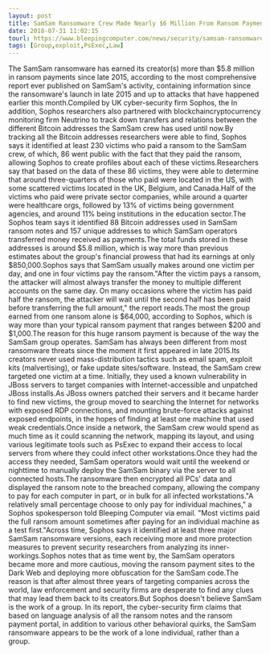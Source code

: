 ```yaml
---
layout: post
title: SamSam Ransomware Crew Made Nearly $6 Million From Ransom Payments
date: 2018-07-31 11:02:15
tourl: https://www.bleepingcomputer.com/news/security/samsam-ransomware-crew-made-nearly-6-million-from-ransom-payments/
tags: [Group,exploit,PsExec,Law]
---
```

The SamSam ransomware has earned its creator(s) more than $5.8 million in ransom payments since late 2015, according to the most comprehensive report ever published on SamSam's activity, containing information since the ransomware's launch in late 2015 and up to attacks that have happened earlier this month.Compiled by UK cyber-security firm Sophos, the In addition, Sophos researchers also partnered with blockchaincryptocurrency monitoring firm Neutrino to track down transfers and relations between the different Bitcoin addresses the SamSam crew has used until now.By tracking all the Bitcoin addresses researchers were able to find, Sophos says it identified at least 230 victims who paid a ransom to the SamSam crew, of which, 86 went public with the fact that they paid the ransom, allowing Sophos to create profiles about each of these victims.Researchers say that based on the data of these 86 victims, they were able to determine that around three-quarters of those who paid were located in the US, with some scattered victims located in the UK, Belgium, and Canada.Half of the victims who paid were private sector companies, while around a quarter were healthcare orgs, followed by 13% of victims being government agencies, and around 11% being institutions in the education sector.The Sophos team says it identified 88 Bitcoin addresses used in SamSam ransom notes and 157 unique addresses to which SamSam operators transferred money received as payments.The total funds stored in these addresses is around $5.8 million, which is way more than previous estimates about the group's financial prowess that had its earnings at only $850,000.Sophos says that SamSam usually makes around one victim per day, and one in four victims pay the ransom."After the victim pays a ransom, the attacker will almost always transfer the money to multiple different accounts on the same day. On many occasions where the victim has paid half the ransom, the attacker will wait until the second half has been paid before transferring the full amount," the report reads.The most the group earned from one ransom alone is $64,000, according to Sophos, which is way more than your typical ransom payment that ranges between $200 and $1,000.The reason for this huge ransom payment is because of the way the SamSam group operates. SamSam has always been different from most ransomware threats since the moment it first appeared in late 2015.Its creators never used mass-distribution tactics such as email spam, exploit kits (malvertising), or fake update sites/software. Instead, the SamSam crew targeted one victim at a time. Initially, they used a known vulnerability in JBoss servers to target companies with Internet-accessible and unpatched JBoss installs.As JBoss owners patched their servers and it became harder to find new victims, the group moved to searching the Internet for networks with exposed RDP connections, and mounting brute-force attacks against exposed endpoints, in the hopes of finding at least one machine that used weak credentials.Once inside a network, the SamSam crew would spend as much time as it could scanning the network, mapping its layout, and using various legitimate tools such as PsExec to expand their access to local servers from where they could infect other workstations.Once they had the access they needed, SamSam operators would wait until the weekend or nighttime to manually deploy the SamSam binary via the server to all connected hosts.The ransomware then encrypted all PCs' data and displayed the ransom note to the breached company, allowing the company to pay for each computer in part, or in bulk for all infected workstations."A relatively small percentage choose to only pay for individual machines," a Sophos spokesperson told Bleeping Computer via email. "Most victims paid the full ransom amount sometimes after paying for an individual machine as a test first."Across time, Sophos says it identified at least three major SamSam ransomware versions, each receiving more and more protection measures to prevent security researchers from analyzing its inner-workings.Sophos notes that as time went by, the SamSam operators became more and more cautious, moving the ransom payment sites to the Dark Web and deploying more obfuscation for the SamSam code.The reason is that after almost three years of targeting companies across the world, law enforcement and security firms are desperate to find any clues that may lead them back to its creators.But Sophos doesn't believe SamSam is the work of a group. In its report, the cyber-security firm claims that based on language analysis of all the ransom notes and the ransom payment portal, in addition to various other behavioral quirks, the SamSam ransomware appears to be the work of a lone individual, rather than a group.